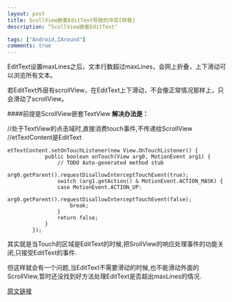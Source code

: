 ```yaml
---
layout: post
title: ScollView嵌套EditText导致的冲突[转载]
description: “ScollView嵌套EditText"

tags: ["Android,IAround"]
comments: true
---  
```


EditText设置maxLines之后，文本行数超过maxLines，会网上折叠，上下滑动可以浏览所有文本。

若EditText外层有scrollView，在EditText上下滑动，不会像正常情况那样上，只会滑动了scrollView。

####前提是ScrollView嵌套TextView
**解决办法是：**

//处于TextView的点击域时,直接消费touch事件,不传递给ScrollView  
//etTextContent是EditText

```
etTextContent.setOnTouchListener(new View.OnTouchListener() {
			public boolean onTouch(View arg0, MotionEvent arg1) {
				// TODO Auto-generated method stub
				arg0.getParent().requestDisallowInterceptTouchEvent(true);
				switch (arg1.getAction() & MotionEvent.ACTION_MASK) {
				case MotionEvent.ACTION_UP:
					arg0.getParent().requestDisallowInterceptTouchEvent(false);
					break;
				}
				return false;
			}
		});	
```

其实就是当Touch的区域是EditText的时候,把SrollView的响应处理事件的功能关闭,只接受EditText的事件.

但这样就会有一个问题,当EditText不需要滑动的时候,也不能滑动外面的ScrollView,暂时还没找到好方法处理EditText是否超出maxLines的情况.

[原文链接](http://blog.csdn.net/tao_zi7890/article/details/30479911)
